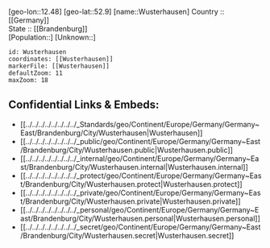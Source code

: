﻿---
location: [52.9,12.48] 
mapzoom: [7,12] 
mapmarker: city 
type: City
tags:
- geo/City


SpocWebEntityId: 35724
isDeleted: false
confidential: public

---
[geo-lon::12.48] 
[geo-lat::52.9] 
[name::Wusterhausen] 
Country :: [[Germany]]  
State :: [[Brandenburg]]  
[Population::] 
[Unknown::] 


```leaflet
id: Wusterhausen
coordinates: [[Wusterhausen]] 
markerFile: [[Wusterhausen]] 
defaultZoom: 11 
maxZoom: 18
```


## Confidential Links & Embeds: 
- [[../../../../../../../../_Standards/geo/Continent/Europe/Germany/Germany~East/Brandenburg/City/Wusterhausen|Wusterhausen]] 
- [[../../../../../../../../_public/geo/Continent/Europe/Germany/Germany~East/Brandenburg/City/Wusterhausen.public|Wusterhausen.public]] 
- [[../../../../../../../../_internal/geo/Continent/Europe/Germany/Germany~East/Brandenburg/City/Wusterhausen.internal|Wusterhausen.internal]] 
- [[../../../../../../../../_protect/geo/Continent/Europe/Germany/Germany~East/Brandenburg/City/Wusterhausen.protect|Wusterhausen.protect]] 
- [[../../../../../../../../_private/geo/Continent/Europe/Germany/Germany~East/Brandenburg/City/Wusterhausen.private|Wusterhausen.private]] 
- [[../../../../../../../../_personal/geo/Continent/Europe/Germany/Germany~East/Brandenburg/City/Wusterhausen.personal|Wusterhausen.personal]] 
- [[../../../../../../../../_secret/geo/Continent/Europe/Germany/Germany~East/Brandenburg/City/Wusterhausen.secret|Wusterhausen.secret]] 
